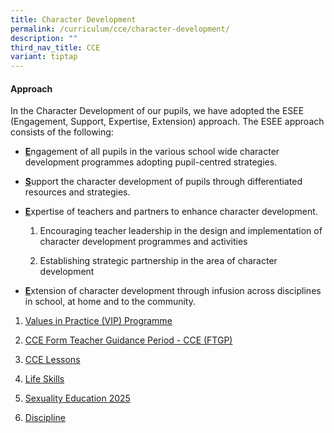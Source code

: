 ```yaml
---
title: Character Development
permalink: /curriculum/cce/character-development/
description: ""
third_nav_title: CCE
variant: tiptap
---
```

<h4>Approach</h4>
<p>In the Character Development of our pupils, we have adopted the ESEE (Engagement,
Support, Expertise, Extension) approach. The ESEE approach consists of
the following:</p>
<ul data-tight="true" class="tight">
<li>
<p><strong><u>E</u></strong>ngagement of all pupils in the various school
wide character development programmes adopting pupil-centred strategies.</p>
</li>
<li>
<p><strong><u>S</u></strong>upport the character development of pupils through
differentiated resources and strategies.</p>
</li>
<li>
<p><strong><u>E</u></strong>xpertise of teachers and partners to enhance
character development.</p>
<ol data-tight="true" class="tight">
<li>
<p>Encouraging teacher leadership in the design and implementation of character
development programmes and activities</p>
</li>
<li>
<p>Establishing strategic partnership in the area of character development</p>
</li>
</ol>
</li>
<li>
<p><strong><u>E</u></strong>xtension of character development through infusion
across disciplines in school, at home and to the community.</p>
</li>
</ul>
<ol data-tight="true" class="tight">
<li>
<p><a href="/curriculum/cce/character-development/values-in-practice-vip-programme/" rel="noopener noreferrer nofollow" target="_blank">Values in Practice (VIP) Programme</a>
</p>
</li>
<li>
<p><a href="/curriculum/cce/character-development/form-teacher-guidance-period-cce-ftgp/" rel="noopener noreferrer nofollow" target="_blank">CCE Form Teacher Guidance Period - CCE (FTGP)</a>
</p>
</li>
<li>
<p><a href="/curriculum/cce/character-development/cce-lessons/" rel="noopener noreferrer nofollow" target="_blank">CCE Lessons</a>
</p>
</li>
<li>
<p><a href="/curriculum/cce/character-development/life-skills/" rel="noopener noreferrer nofollow" target="_blank">Life Skills</a>
</p>
</li>
<li>
<p><a href="https://parkviewpri.moe.edu.sg/sexuality-education-2025/" rel="noopener nofollow" target="_blank">Sexuality Education 2025</a>
</p>
</li>
<li>
<p><a href="/curriculum/cce/character-development/discipline/" rel="noopener noreferrer nofollow" target="_blank">Discipline</a>
</p>
</li>
</ol>
<p></p>